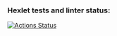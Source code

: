 ### Hexlet tests and linter status:
[![Actions Status](https://github.com/NikeSmitt/python-project-lvl1/workflows/hexlet-check/badge.svg)](https://github.com/NikeSmitt/python-project-lvl1/actions)